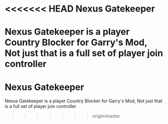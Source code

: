 <<<<<<< HEAD
Nexus Gatekeeper
=====

Nexus Gatekeeper is a player Country Blocker for Garry's Mod, Not just that is a full set of player join controller
=======
Nexus Gatekeeper
=====

Nexus Gatekeeper is a player Country Blocker for Garry's Mod, Not just that is a full set of player join controller
>>>>>>> origin/master
